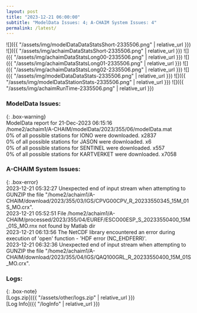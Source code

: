 ```yaml
---
layout: post
title: "2023-12-21 06:00:00"
subtitle: "ModelData Issues: 4; A-CHAIM System Issues: 4"
permalink: /latest/
---
```


![]({{ "/assets/img/modelDataDataStatsShort-2335506.png" | relative_url }})
![]({{ "/assets/img/achaimDataStatsShort-2335506.png" | relative_url }})
![]({{ "/assets/img/achaimDataStatsLong00-2335506.png" | relative_url }})
![]({{ "/assets/img/achaimDataStatsLong01-2335506.png" | relative_url }})
![]({{ "/assets/img/achaimDataStatsLong02-2335506.png" | relative_url }})
![]({{ "/assets/img/modelDataDataStats-2335506.png" | relative_url }})
![]({{ "/assets/img/modelDataStationStats-2335506.png" | relative_url }})
![]({{ "/assets/img/achaimRunTime-2335506.png" | relative_url }})


### ModelData Issues:  
  
{: .box-warning}  
 ModelData report for 21-Dec-2023 06:15:16   
 /home2/achaim1/A-CHAIM/modelData/2023/355/06/modelData.mat   
 0% of all possible stations for IONO were downloaded. x2837   
 0% of all possible stations for JASON were downloaded. x6   
 0% of all possible stations for SENTINEL were downloaded. x557   
 0% of all possible stations for KARTVERKET were downloaded. x7058   
  
### A-CHAIM System Issues:  
  
{: .box-error}  
2023-12-21 05:32:27 Unexpected end of input stream when attempting to GUNZIP the file "/home2/achaim1/A-CHAIM/download/2023/355/03/IGS/CPVG00CPV_R_20233550345_15M_01S_MO.crx".  
2023-12-21 05:52:51 File /home2/achaim1/A-CHAIM/processed/2023/355/04/EUREF/ESCO00ESP_S_20233550400_15M_01S_MO.rnx not found by Matlab dir  
2023-12-21 06:13:56 The NetCDF library encountered an error during execution of 'open' function - 'HDF error (NC_EHDFERR)'.  
2023-12-21 06:32:36 Unexpected end of input stream when attempting to GUNZIP the file "/home2/achaim1/A-CHAIM/download/2023/355/04/IGS/QAQ100GRL_R_20233550400_15M_01S_MO.crx".  

### Logs:  
  
{: .box-note}  
[Logs.zip]({{ "/assets/other/logs.zip" | relative_url }})  
[Log Info]({{ "/logInfo" | relative_url }})  
